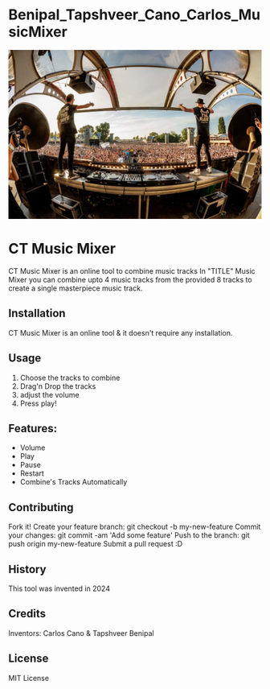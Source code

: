 # Benipal_Tapshveer_Cano_Carlos_MusicMixer

![Reference img](./images/Reference%20Image.jpg)

# CT Music Mixer
CT Music Mixer is an online tool to combine music tracks In "TITLE" Music Mixer you can combine upto 4 music tracks from the provided 8 tracks to create a single masterpiece music track.

## Installation
CT Music Mixer is an online tool & it doesn't require any installation.

## Usage
1. Choose the tracks to combine
2. Drag'n Drop the tracks
3. adjust the volume
4. Press play!

## Features:
- Volume
- Play
- Pause
- Restart
- Combine's Tracks Automatically 

## Contributing
Fork it!
Create your feature branch: git checkout -b my-new-feature
Commit your changes: git commit -am 'Add some feature'
Push to the branch: git push origin my-new-feature
Submit a pull request :D

## History
This tool was invented in 2024

## Credits
Inventors: Carlos Cano & Tapshveer Benipal

## License
MIT License